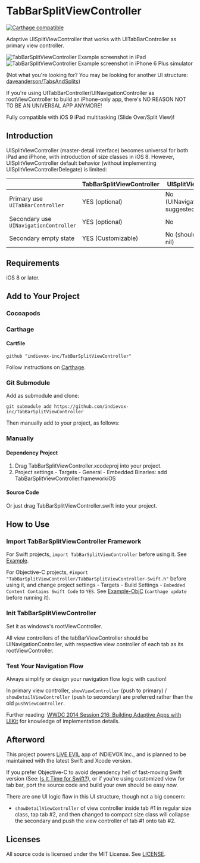 # TabBarSplitViewController

[![Carthage compatible](https://img.shields.io/badge/Carthage-compatible-4BC51D.svg?style=flat)](https://github.com/Carthage/Carthage)

Adaptive UISplitViewController that works with UITabBarController as primary view controller.

![TabBarSplitViewController Example screenshot in iPad](https://cloud.githubusercontent.com/assets/2727287/13274879/efb9f8f2-dae9-11e5-8510-f683d4381fe0.PNG)
![TabBarSplitViewController Example screenshot in iPhone 6 Plus simulator](https://cloud.githubusercontent.com/assets/2727287/13249103/3bc6a4ee-da5d-11e5-8d41-567a0946e29e.PNG)

(Not what you're looking for? You may be looking for another UI structure: [daveanderson/TabsAndSplits](https://github.com/daveanderson/TabsAndSplits))

If you're using UITabBarController/UINavigationController as rootViewController to build an iPhone-only app, there's NO REASON NOT TO BE AN UNIVERSAL APP ANYMORE!

Fully compatible with iOS 9 iPad multitasking (Slide Over/Split View)!

## Introduction

UISplitViewController (master-detail interface) becomes universal for both iPad and iPhone, with introduction of size classes in iOS 8. However, UISplitViewController default behavior (without implementing UISplitViewControllerDelegate) is limited:

|  | TabBarSplitViewController | UISplitViewController |
| --- | --- | --- |
| Primary use `UITabBarController` | YES (optional) | No (UINavigationController suggested) |
| Secondary use `UINavigationController` | YES (optional) | No |
| Secondary empty state | YES (Customizable) | No (should start with nil) |


## Requirements

iOS 8 or later.

## Add to Your Project

### Cocoapods

### Carthage

#### Cartfile
```
github "indievox-inc/TabBarSplitViewController"
```

Follow instructions on [Carthage](https://github.com/Carthage/Carthage).

### Git Submodule

Add as submodule and clone:
```
git submodule add https://github.com/indievox-inc/TabBarSplitViewController
```
Then manually add to your project, as follows:

### Manually

#### Dependency Project

1. Drag TabBarSplitViewController.xcodeproj into your project.
2. Project settings - Targets - General - Embedded Binaries: add TabBarSplitViewController.frameworkiOS

#### Source Code

Or just drag TabBarSplitViewController.swift into your project.

## How to Use

### Import TabBarSplitViewController Framework

For Swift projects, `import TabBarSplitViewController` before using it. See [Example](https://github.com/indievox-inc/TabBarSplitViewController/tree/master/Example/TabBarSplitViewControllerDemo).

For Objective-C projects, `#import "TabBarSplitViewController/TabBarSplitViewController-Swift.h"` before using it, and change project settings - Targets - Build Settings - `Embedded Content Contains Swift Code` to `YES`. See [Example-ObjC](https://github.com/indievox-inc/TabBarSplitViewController/tree/master/Example/TabBarSplitViewControllerDemo-ObjC) (`carthage update` before running it).

### Init TabBarSplitViewController

Set it as windows's rootViewController.

All view controllers of the tabBarViewController should be UINavigationController, with respective view controller of each tab as its rootViewController.

### Test Your Navigation Flow

Always simplify or design your navigation flow logic with caution!

In primary view controller, `showViewController` (push to primary) / `showDetailViewController` (push to secondary) are preferred rather than the old `pushViewController`.

Further reading: [WWDC 2014 Session 216: Building Adaptive Apps with UIKit](https://developer.apple.com/videos/play/wwdc2014/216) for knowledge of implementation details.

## Afterword

This project powers [LiVE EVIL](https://itunes.apple.com/app/id1075717681?mt=8) app of iNDIEVOX Inc., and is planned to be maintained with the latest Swift and Xcode version.

If you prefer Objective-C to avoid dependency hell of fast-moving Swift version (See: [Is It Time for Swift?](https://realm.io/news/ben-sandofsky-time-for-swift)), or if you're using customized view for tab bar, port the source code and build your own should be easy now.

There are one UI logic flaw in this UI structure, though not a big concern:

* `showDetailViewController` of view controller inside tab #1 in regular size class, tap tab #2, and then changed to compact size class will collapse the secondary and push the view controller of tab #1 onto tab #2.

## Licenses

All source code is licensed under the MIT License. See [LICENSE](https://github.com/indievox-inc/TabBarSplitViewController/blob/master/LICENSE).
